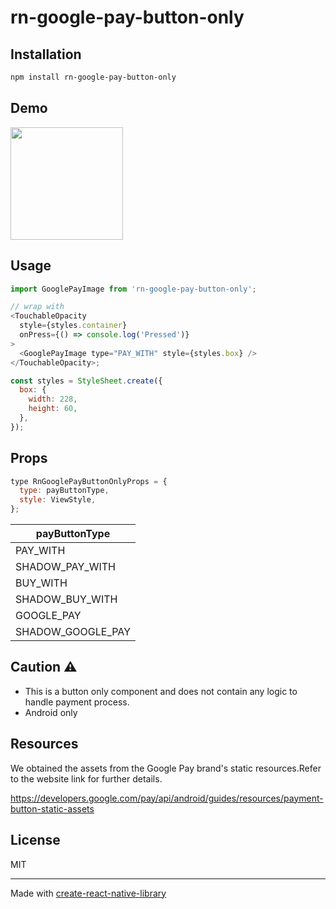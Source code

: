 # rn-google-pay-button-only

## Installation

```sh
npm install rn-google-pay-button-only
```

## Demo

<image src="https://github.com/sukesh-s/RN-Googlepay-button-only/assets/48245207/6925bc9f-c4a6-4a9a-97f2-5073e890aaee" width="180px" heigh="400px">
  
## Usage

```js
import GooglePayImage from 'rn-google-pay-button-only';

// wrap with
<TouchableOpacity
  style={styles.container}
  onPress={() => console.log('Pressed')}
>
  <GooglePayImage type="PAY_WITH" style={styles.box} />
</TouchableOpacity>;

const styles = StyleSheet.create({
  box: {
    width: 228,
    height: 60,
  },
});
```

## Props

```js
type RnGooglePayButtonOnlyProps = {
  type: payButtonType,
  style: ViewStyle,
};
```

| **payButtonType** |
| ----------------- |
| PAY_WITH          |
| SHADOW_PAY_WITH   |
| BUY_WITH          |
| SHADOW_BUY_WITH   |
| GOOGLE_PAY        |
| SHADOW_GOOGLE_PAY |

## Caution ⚠️

- This is a button only component and does not contain any logic to handle payment process.
- Android only

## Resources

We obtained the assets from the Google Pay brand's static resources.Refer to the website link for further details.

https://developers.google.com/pay/api/android/guides/resources/payment-button-static-assets

## License

MIT

---

Made with [create-react-native-library](https://github.com/callstack/react-native-builder-bob)
